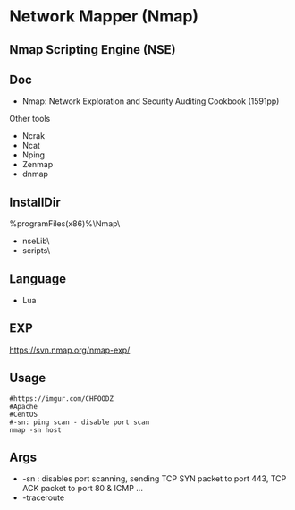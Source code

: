 # Network Mapper (Nmap)

## Nmap Scripting Engine (NSE)

## Doc
* Nmap: Network Exploration and Security Auditing Cookbook (1591pp)

Other tools
* Ncrak
* Ncat
* Nping
* Zenmap
* dnmap

## InstallDir
%programFiles(x86)%\Nmap\
* nseLib\
* scripts\

## Language
* Lua

## EXP
https://svn.nmap.org/nmap-exp/

## Usage
````Batch
#https://imgur.com/CHFOODZ 
#Apache
#CentOS
#-sn: ping scan - disable port scan
nmap -sn host
````

## Args
* -sn : disables port scanning, sending TCP SYN packet to port 443, TCP ACK packet to port 80 & ICMP ...
* -traceroute
